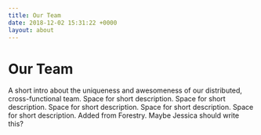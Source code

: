 ```yaml
---
title: Our Team
date: 2018-12-02 15:31:22 +0000
layout: about
---
```


# Our Team

A short intro about the uniqueness and awesomeness of our distributed, cross-functional team. Space for short description. Space for short description. Space for short description. Space for short description. Space for short description. Added from Forestry. Maybe Jessica should write this?
